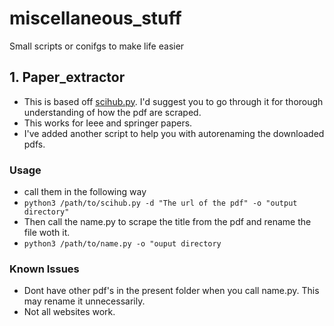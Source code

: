 # miscellaneous_stuff
Small scripts or conifgs to make life easier

## 1. Paper_extractor
  - This is based off [scihub.py](https://github.com/zaytoun/scihub.py). I'd suggest you to go through it for thorough understanding of how the pdf are scraped.
  - This works for Ieee and springer papers.
  - I've added another script to help you with autorenaming the downloaded pdfs.
### Usage
  - call them in the following way
  - `python3 /path/to/scihub.py -d "The url of the pdf" -o "output directory"`
  - Then call the name.py to scrape the title from the pdf and rename the file woth it.
  - `python3 /path/to/name.py -o "ouput directory`
### Known Issues
  - Dont have other pdf's in the present folder when you call name.py. This may rename it unnecessarily.
  - Not all websites work.
 
